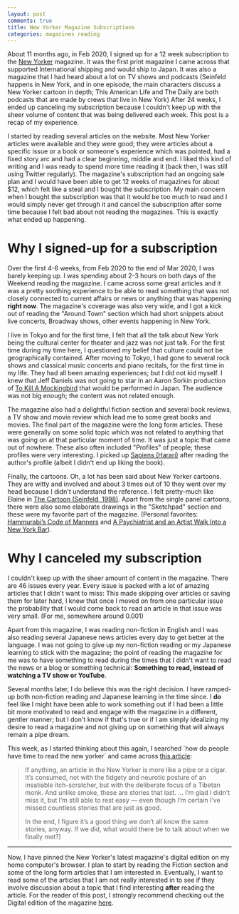 ```yaml
---
layout: post
comments: true
title: New Yorker Magazine Subscriptions
categories: magazines reading
---
```


About 11 months ago, in Feb 2020, I signed up for a 12 week subscription to the [New Yorker](https://www.newyorker.com)
magazine. It was the first print magazine I came across that supported International shipping and
would ship to Japan. It was also a magazine that I had heard about a lot on TV shows and podcasts
(Seinfeld happens in New York, and in one episode, the main characters discuss a New Yorker cartoon
in depth; This American Life and The Daily are both podcasts that are made by crews that live in New
York) After 24 weeks, I ended up canceling my subscription because I couldn't keep up with the sheer
volume of content that was being delivered each week. This post is a recap of my experience.

<!--more-->

I started by reading several articles on the website. Most New Yorker articles were available and
they were good; they were articles about a specific issue or a book or someone's experience which
was pointed, had a fixed story arc and had a clear beginning, middle and end. I liked this kind of
writing and I was ready to spend more time reading it (back then, I was still using Twitter
regularly). The magazine's subscription had an ongoing sale plan and I would have been able to get
12 weeks of magazines for about $12, which felt like a steal and I bought the subscription. My main
concern when I bought the subscription was that it would be too much to read and I would simply
never get through it and cancel the subscription after some time because I felt bad about not
reading the magazines. This is exactly what ended up happening.


# Why I signed-up for a subscription

Over the first 4-6 weeks, from Feb 2020 to the end of Mar 2020, I was barely keeping up. I was
spending about 2-3 hours on both days of the Weekend reading the magazine. I came across some great
articles and it was a pretty soothing experience to be able to read something that was not closely
connected to current affairs or news or anything that was happening **right now**. The magazine's
coverage was also very wide, and I got a kick out of reading the "Around Town" section which
had short snippets about live concerts, Broadway shows, other events happening in New York.

I live in Tokyo and for the first time, I felt that all the talk about New York being the cultural
center for theater and jazz was not just talk. For the first time during my time here, I questioned
my belief that culture could not be geographically contained. After moving to Tokyo, I had gone to
several rock shows and classical music concerts and piano recitals, for the first time in my
life. They had all been amazing experiences; but I did not kid myself. I knew that Jeff Daniels was
not going to star in an Aaron Sorkin production of [To Kill A Mockingbird](https://www.newyorker.com/goings-on-about-town/theatre/to-kill-a-mockingbird) that would be performed in
Japan. The audience was not big enough; the content was not related enough.

The magazine also had a delightful fiction section and several book reviews, a TV show and movie
review which lead me to some great books and movies. The final part of the magazine were the long
form articles. These were generally on some solid topic which was not related to anything that was
going on at that particular moment of time. It was just a topic that came out of nowhere. These also
often included "Profiles" of people; these profiles were very interesting. I picked up [Sapiens
(Harari)](file:///book-review/overrated/2020/04/12/sapiens-review/) after reading the author's profile (albeit I didn't end up liking the book).

Finally, the cartoons. Oh, a lot has been said about New Yorker cartoons. They are witty and
involved and about 3 times out of 10 they went over my head because I didn't understand the
reference. I felt pretty-much like Elaine in [The Cartoon (Seinfeld, 1998)](https://en.wikipedia.org/wiki/The_Cartoon). Apart from the single
panel cartoons, there were also some elaborate drawings in the "Sketchpad" section and these were my
favorite part of the magazine. (Personal favorites: [Hammurabi’s Code of Manners](https://www.newyorker.com/magazine/2019/12/30/hammurabis-code-of-manners) and [A Psychiatrist
and an Artist Walk Into a New York Bar](https://www.newyorker.com/magazine/2020/01/20/a-psychiatrist-and-an-artist-walk-into-a-new-york-bar)).


# Why I canceled my subscription

I couldn't keep up with the sheer amount of content in the magazine. There are 46 issues every
year. Every issue is packed with a lot of amazing articles that I didn't want to miss: This made
skipping over articles or saving them for later hard, I knew that once I moved on from one
particular issue the probability that I would come back to read an article in that issue was very
small. (For me, somewhere around 0.001)

Apart from this magazine, I was reading non-fiction in English and I was also reading several
Japanese news articles every day to get better at the language. I was not going to give up my
non-fiction reading or my Japanese learning to stick with the magazine; the point of reading the
magazine for me was to have something to read during the times that I didn't want to read the news
or a blog or something technical: **Something to read, instead of watching a TV show or YouTube**.

Several months later, I do believe this was the right decision. I have ramped-up both non-fiction
reading and Japanese learning in the time since. I **do** feel like I might have been able to work
something out if I had been a little bit more motivated to read and engage with the magazine in a
different, gentler manner; but I don't know if that's true or if I am simply idealizing my desire to
read a magazine and not giving up on something that will always remain a pipe dream.

This week, as I started thinking about this again, I searched \`how do people have time to read the
new yorker\` and came across [this article](http://justincolletti.com/2012/03/21/you-dont-have-to-read-every-article-in-the-new-yorker-or-anywhere-else/):

> If anything, an article in the New Yorker is more like a pipe or a cigar. It’s consumed, not with
> the fidgety and neurotic posture of an insatiable itch-scratcher, but with the deliberate focus of a
> Tibetan monk. And unlike smoke, these are stories that last. &#x2026; I’m glad I didn’t miss it, but I’m
> still able to rest easy — even though I’m certain I’ve missed countless stories that are just as
> good.
>
> In the end, I figure it’s a good thing we don’t all know the same stories, anyway. If we did, what
> would there be to talk about when we finally met?)

<hr/>

Now, I have pinned the New Yorker's latest magazine's digital edition on my home computer's
browser. I plan to start by reading the Fiction section and some of the long form articles that I am
interested in. Eventually, I want to read some of the articles that I am not really interested in to
see if they involve discussion about a topic that I find interesting **after** reading the
article. For the reader of this post, I strongly recommend checking out the Digital edition of the
magazine [here](https://www.newyorker.com/magazine/).
